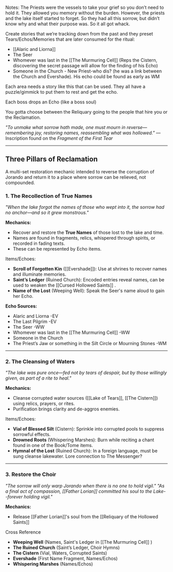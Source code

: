 
Notes: The Priests were the vessels to take your grief so you don’t need to hold it. They allowed you memory without the burden. However, the priests and the lake itself started to forget. So they had all this sorrow, but didn’t know why and what their purpose was. So it all got whack.

Create stories that we’re tracking down from the past and they preset Tears/Echos/Memories that are later consumed for the ritual:
 * [[Alaric and Liorna]]
 * The Seer
 * Whomever was last in the [[The Murmuring Cell]] (Reps the Cistern, discovering the secret passage will allow for the finding of his Echo)
 * Someone in the Church - New Priest-who dis? (he was a link between the Church and Evershade). His echo could be found as early as WM
 

Each area needs a story like this that can be used. They all have a puzzle/gimmick to put them to rest and get the echo.

Each boss drops an Echo (like a boss soul)

You gotta choose between the Reliquary going to the people that hire you or the Reclamation.


_"To unmake what sorrow hath made, one must mourn in reverse—remembering joy, restoring names, reassembling what was hollowed."_  —Inscription found on the *Fragment of the First Tear*

---

## Three Pillars of Reclamation

A multi-set restoration mechanic intended to reverse the corruption of Jorando and return it to a place where sorrow can be relieved, not compounded. 

### 1. **The Recollection of True Names**

_"When the lake forgot the names of those who wept into it, the sorrow had no anchor—and so it grew monstrous."_

**Mechanics:**
- Recover and restore the **True Names** of those lost to the lake and time.
- Names are found in fragments, relics, whispered through spirits, or recorded in fading texts.
- These can be represented by Echo items. 

Items/Echoes:
- **Scroll of Forgotten Kin** ([[Evershade]]): Use at shrines to recover names and illuminate memories.
- **Saint’s Ledger** (Ruined Church): Encoded entries reveal names, can be used to weaken the [[Cursed Hollowed Saints]] .
- **Name of the Lost** (Weeping Well): Speak the Seer's name aloud to gain her Echo.

**Echo Sources:**
 * Alaric and Liorna -EV
 * The Last Pilgrim -EV
 * The Seer -WW
 * Whomever was last in the [[The Murmuring Cell]] -WW
 * Someone in the Church
 * The Priest’s Jaw or something in the Silt Circle or Mourning Stones -WM

---

### 2. **The Cleansing of Waters**

_"The lake was pure once—fed not by tears of despair, but by those willingly given, as part of a rite to heal."_

**Mechanics:**
- Cleanse corrupted water sources ([[Lake of Tears]], [[The Cistern]]) using relics, prayers, or rites.
- Purification brings clarity and de-aggros enemies.

Items/Echoes:
- **Vial of Blessed Silt** (Cistern): Sprinkle into corrupted pools to suppress sorrowful effects.
- **Drowned Roots** (Whispering Marshes): Burn while reciting a chant found in one of the Book/Tome items.
- **Hymnal of the Lost** (Ruined Church): In a foreign language, must be sung cleanse lakewater. Lore connection to The Messenger?

---

### 3. **Restore the Choir**

_"The sorrow will only warp Jorando when there is no one to hold vigil."_
_"As a final act of compassion, [[Father Lorian]] committed his soul to the Lake--forever holding vigil."_

**Mechanics:**
- Release [[Father Lorian]]'s soul from the [[Reliquary of the Hollowed Saints]]


Cross Reference
- **Weeping Well** (Names, Saint's Ledger in [[The Murmuring Cell]] )
- **The Ruined Church** (Saint’s Ledger, Choir Hymns)
- **The Cistern** (Vial, Waters, Corrupted Saints)
- **Evershade** (First Name Fragment, Names/Echos)
- **Whispering Marshes** (Names/Echos)

